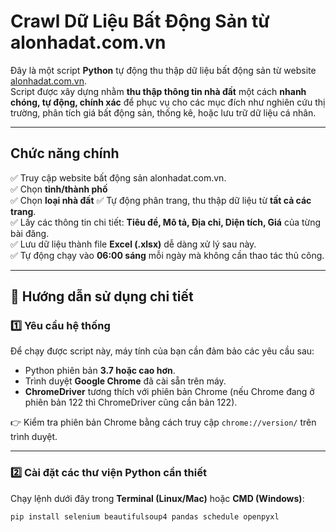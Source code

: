 #  Crawl Dữ Liệu Bất Động Sản từ alonhadat.com.vn

Đây là một script **Python** tự động thu thập dữ liệu bất động sản từ website [alonhadat.com.vn](https://alonhadat.com.vn).  
Script được xây dựng nhằm **thu thập thông tin nhà đất** một cách **nhanh chóng, tự động, chính xác** để phục vụ cho các mục đích như nghiên cứu thị trường, phân tích giá bất động sản, thống kê, hoặc lưu trữ dữ liệu cá nhân.

---

##  Chức năng chính

✅ Truy cập website bất động sản alonhadat.com.vn.  
✅ Chọn **tỉnh/thành phố**  
✅ Chọn **loại nhà đất** 
✅ Tự động phân trang, thu thập dữ liệu từ **tất cả các trang**.  
✅ Lấy các thông tin chi tiết: **Tiêu đề, Mô tả, Địa chỉ, Diện tích, Giá** của từng bài đăng.  
✅ Lưu dữ liệu thành file **Excel (.xlsx)** dễ dàng xử lý sau này.  
✅ Tự động chạy vào **06:00 sáng** mỗi ngày mà không cần thao tác thủ công.

---

## 🚀 Hướng dẫn sử dụng chi tiết

### 1️⃣ Yêu cầu hệ thống

Để chạy được script này, máy tính của bạn cần đảm bảo các yêu cầu sau:

- Python phiên bản **3.7 hoặc cao hơn**.
- Trình duyệt **Google Chrome** đã cài sẵn trên máy.
- **ChromeDriver** tương thích với phiên bản Chrome (nếu Chrome đang ở phiên bản 122 thì ChromeDriver cũng cần bản 122).

👉 Kiểm tra phiên bản Chrome bằng cách truy cập `chrome://version/` trên trình duyệt.

---

### 2️⃣ Cài đặt các thư viện Python cần thiết

Chạy lệnh dưới đây trong **Terminal (Linux/Mac)** hoặc **CMD (Windows)**:

```bash
pip install selenium beautifulsoup4 pandas schedule openpyxl
